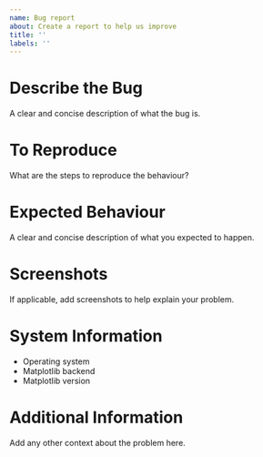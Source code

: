 ```yaml
---
name: Bug report
about: Create a report to help us improve
title: ''
labels: ''
---
```


# Describe the Bug
A clear and concise description of what the bug is.

# To Reproduce
What are the steps to reproduce the behaviour?

# Expected Behaviour
A clear and concise description of what you expected to happen.

# Screenshots
If applicable, add screenshots to help explain your problem.

# System Information
 - Operating system
 - Matplotlib backend
 - Matplotlib version

# Additional Information
Add any other context about the problem here.
